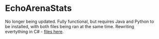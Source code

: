 # EchoArenaStats
No longer being updated. Fully functional, but requires Java and Python to be installed, with both files being ran at the same time. Rewriting evertything in C# - [files here](https://github.com/gr1ffin/EchoArenaStats).
